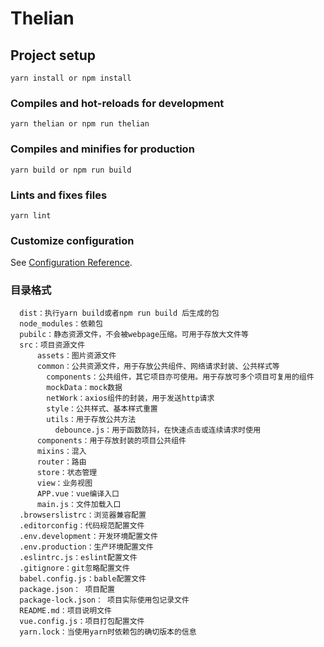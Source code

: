# Thelian

## Project setup
```
yarn install or npm install
```

### Compiles and hot-reloads for development
```
yarn thelian or npm run thelian
```

### Compiles and minifies for production
```
yarn build or npm run build
```

### Lints and fixes files
```
yarn lint
```

### Customize configuration
See [Configuration Reference](https://cli.vuejs.org/config/).

### 目录格式
      dist：执行yarn build或者npm run build 后生成的包
      node_modules：依赖包
      pubilc：静态资源文件，不会被webpage压缩。可用于存放大文件等
      src：项目资源文件
          assets：图片资源文件
          common：公共资源文件，用于存放公共组件、网络请求封装、公共样式等
            components：公共组件，其它项目亦可使用。用于存放可多个项目可复用的组件
            mockData：mock数据
            netWork：axios组件的封装，用于发送http请求
            style：公共样式、基本样式重置
            utils：用于存放公共方法
              debounce.js：用于函数防抖，在快速点击或连续请求时使用
          components：用于存放封装的项目公共组件
          mixins：混入
          router：路由
          store：状态管理
          view：业务视图
          APP.vue：vue编译入口
          main.js：文件加载入口
      .browserslistrc：浏览器兼容配置
      .editorconfig：代码规范配置文件
      .env.development：开发环境配置文件
      .env.production：生产环境配置文件
      .eslintrc.js：eslint配置文件
      .gitignore：git忽略配置文件
      babel.config.js：bable配置文件
      package.json： 项目配置
      package-lock.json： 项目实际使用包记录文件
      README.md：项目说明文件
      vue.config.js：项目打包配置文件
      yarn.lock：当使用yarn时依赖包的确切版本的信息

